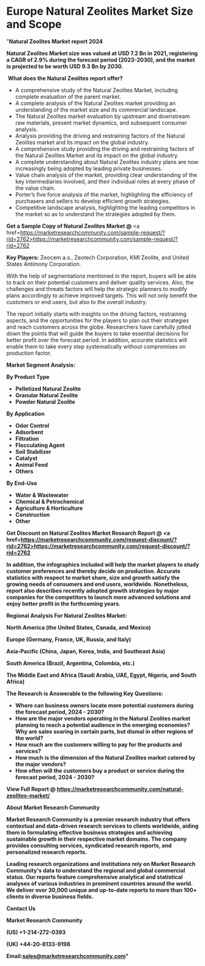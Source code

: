 # Europe Natural Zeolites Market Size and Scope 
"<strong>Natural Zeolites Market report 2024</strong>

<strong>Natural Zeolites Market size was valued at USD 7.2 Bn in 2021, registering a CAGR of 2.9% during the forecast period (2023-2030), and the market is projected to be worth USD 9.3 Bn by 2030.</strong>

 <strong><b>What does the Natural Zeolites report offer?</b></strong>
<ul>
  <li>A comprehensive study of the Natural Zeolites Market, including complete evaluation of the parent market.</li>
  <li>A complete analysis of the Natural Zeolites market providing an understanding of the market size and its commercial landscape.</li>
  <li>The Natural Zeolites market evaluation by upstream and downstream raw materials, present market dynamics, and subsequent consumer analysis.</li>
  <li>Analysis providing the driving and restraining factors of the Natural Zeolites market and its impact on the global industry.</li>
  <li>A comprehensive study providing the driving and restraining factors of the Natural Zeolites Market and its impact on the global industry.</li>
  <li>A complete understanding about Natural Zeolites industry plans are now increasingly being adopted by leading private businesses.</li>
  <li>Value chain analysis of the market, providing clear understanding of the key intermediaries involved, and their individual roles at every phase of the value chain.</li>
  <li>Porter’s five force analysis of the market, highlighting the efficiency of purchasers and sellers to develop efficient growth strategies.</li>
  <li>Competitive landscape analysis, highlighting the leading competitors in the market so as to understand the strategies adopted by them.</li>
</ul>

<strong>Get a Sample Copy of Natural Zeolites Market @ </strong><a href=https://marketresearchcommunity.com/sample-request/?rid=2762><u>https://marketresearchcommunity.com/sample-request/?rid=2762</u></a>

<strong>Key Players:</strong> 
Zeocem a.s., Zeotech Corporation, KMI Zeolite, and United States Antimony Corporation.

With the help of segmentations mentioned in the report, buyers will be able to track on their potential customers and deliver quality services. Also, the challenges and threats factors will help the strategic planners to modify plans accordingly to achieve improved targets. This will not only benefit the customers or end users, but also to the overall industry.

The report initially starts with insights on the driving factors, restraining aspects, and the opportunities for the players to plan out their strategies and reach customers across the globe. Researchers have carefully jotted down the points that will guide the buyers to take essential decisions for better profit over the forecast period. In addition, accurate statistics will enable them to take every step systematically without compromises on production factor.

<strong>Market Segment Analysis:</strong>


<strong><strong>By Product Type</strong></h4>
<ul>
 	<li>Pelletized Natural Zeolite</li>
 	<li>Granular Natural Zeolite</li>
 	<li>Powder Natural Zeolite</li>
</ul>
<strong><strong>By Application</strong></h4>
<ul>
 	<li>Odor Control</li>
 	<li>Adsorbent</li>
 	<li>Filtration</li>
 	<li>Flocculating Agent</li>
 	<li>Soil Stabilizer</li>
 	<li>Catalyst</li>
 	<li>Animal Feed</li>
 	<li>Others</li>
</ul>
<strong><strong>By End-Use</strong></h4>
<ul>
 	<li>Water &amp; Wastewater</li>
 	<li>Chemical &amp; Petrochemical</li>
 	<li>Agriculture &amp; Horticulture</li>
 	<li>Construction</li>
 	<li>Other</li>
</ul>

<strong>Get Discount on Natural Zeolites Market Research Report @ </b></strong><a href=https://marketresearchcommunity.com/request-discount/?rid=2762><u>https://marketresearchcommunity.com/request-discount/?rid=2762</u></a>

In addition, the infographics included will help the market players to study customer preferences and thereby decide on production. Accurate statistics with respect to market share, size and growth satisfy the growing needs of consumers and end users, worldwide. Nonetheless, report also describes recently adopted growth strategies by major companies for the competitors to launch more advanced solutions and enjoy better profit in the forthcoming years.

<strong>Regional Analysis For Natural Zeolites Market:</strong>

<strong>North America</strong> (the United States, Canada, and Mexico)

<strong>Europe</strong> (Germany, France, UK, Russia, and Italy)

<strong>Asia-Pacific</strong> (China, Japan, Korea, India, and Southeast Asia)

<strong>South America</strong> (Brazil, Argentina, Colombia, etc.)

<strong>The Middle East and Africa</strong> (Saudi Arabia, UAE, Egypt, Nigeria, and South Africa)

<strong>The Research is Answerable to the following Key Questions:</strong>
<ul>
 	<li>Where can business owners locate more potential customers during the forecast period, 2024 - 2030?</li>
 	<li>How are the major vendors operating in the Natural Zeolites market planning to reach a potential audience in the emerging economies? Why are sales soaring in certain parts, but dismal in other regions of the world?</li>
 	<li>How much are the customers willing to pay for the products and services?</li>
 	<li>How much is the dimension of the Natural Zeolites market catered by the major vendors?</li>
 	<li>How often will the customers buy a product or service during the forecast period, 2024 - 2030?</li>
</ul>

<strong>View Full Report @</strong> <a href=https://marketresearchcommunity.com/natural-zeolites-market/>https://marketresearchcommunity.com/natural-zeolites-market/</a>

<strong>About Market Research Community</strong>

Market Research Community is a premier research industry that offers contextual and data-driven research services to clients worldwide, aiding them in formulating effective business strategies and achieving sustainable growth in their respective market domains. The company provides consulting services, syndicated research reports, and personalized research reports.

Leading research organizations and institutions rely on Market Research Community's data to understand the regional and global commercial status. Our reports feature comprehensive analytical and statistical analyses of various industries in prominent countries around the world. We deliver over 30,000 unique and up-to-date reports to more than 100+ clients in diverse business fields.

<strong>Contact Us</strong>

<strong>Market Research Community</strong>

(US) +1-214-272-0393

(UK) +44-20-8133-9198

<strong>Email:</strong>sales@marketresearchcommunity.com"
